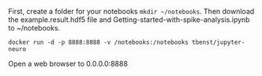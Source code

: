 First, create a folder for your notebooks `mkdir ~/notebooks`. Then download the example.result.hdf5 file and Getting-started-with-spike-analysis.ipynb to ~/notebooks.

```
docker run -d -p 8888:8888 -v /notebooks:/notebooks tbenst/jupyter-neuro
```

Open a web browser to 0.0.0.0:8888